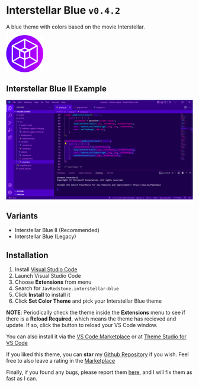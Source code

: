 # Interstellar Blue `v0.4.2`

A blue theme with colors based on the movie Interstellar.

<img src="https://raw.githubusercontent.com/JavRedstone/interstellar-blue-vscode-theme/main/icon.png" alt="Logo" width="100" height="100">

## Interstellar Blue II Example
<img src="https://raw.githubusercontent.com/JavRedstone/interstellar-blue-vscode-theme/main/example.png" alt="Example">

## Variants

- Interstellar Blue II (Recommended)
- Interstellar Blue (Legacy)

## Installation

1.  Install [Visual Studio Code](https://code.visualstudio.com/)
2.  Launch Visual Studio Code
3.  Choose **Extensions** from menu
4.  Search for `JavRedstone.interstellar-blue`
5.  Click **Install** to install it
6.  Click **Set Color Theme** and pick your Interstellar Blue theme

**NOTE**: Periodically check the theme inside the **Extensions** menu to see if there is a **Reload Required**, which means the theme has recieved and update. If so, click the button to reload your VS Code window.

You can also install it via the [VS Code Marketplace](https://marketplace.visualstudio.com/items?itemName=JavRedstone.interstellar-blue&ssr=false#overview) or at [Theme Studio for VS Code](https://themes.vscode.one/theme/JavRedstone/BhdXx2a0)

If you liked this theme, you can **star** my [Github Repository](https://github.com/JavRedstone/interstellar-blue-vscode-theme) if you wish. Feel free to also leave a rating in the [Marketplace](https://marketplace.visualstudio.com/items?itemName=JavRedstone.interstellar-blue&ssr=false#review-details)

Finally, if you found any bugs, please report them [here](https://github.com/JavRedstone/interstellar-blue-vscode-theme/issues), and I will fix them as fast as I can.